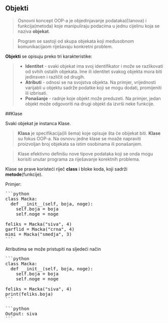## Objekti

>Osnovni koncept OOP-a je objedinjavanje podataka(članova) i funkcija(metoda) koje manipuliraju podacima 
u jednu cijelinu koja se naziva **objekat**.

>Program se sastoji od skupa objekata koji međusobnom komunikacijaom riješavaju konkretni problem.

**Objekti** se opisuju preko tri karakteristike:
> - **Identitet** - svaki objekat ima svoj identifikator i može se razlikovati od svhih ostalih 
objekata. Ime ili identitet svakog objekta mora biti jedinsven i različit od drugih.
> - **Atributi** - odnosi se na svojstva objekta. Na primjer, vrijednosti varijabli u 
objektu sadrže podatke koji se mogu dodati, promijeniti ili izbrisati.
> - **Ponašanje** - radnje koje objekt može preduzeti. Na primjer, jedan 
objekt može odgovoriti na drugi objekt da izvrši neke funkcije.

##Klase

Svaki objekat je instanca Klase.
>**Klasa** je specifikacija(ili šema) koje opisuje šta če obijekat biti. **Klase** su fokus OOP-a. Na osnovu 
jedne klase se moaže napraviti proizvoljan broj objekata sa 
istim osobinama ili ponašanjem.

>Klase efektivno definišu nove tipove podataka koji se onda mogu korisiti unutar programa za riješavanje
korektnih problema.

Klase se prave koristeći riječ **class** i bloke koda, koji sadrži **metode**(funkcije).

Primjer:
<pre>
```python
class Macka:
  def __init__(self, boja, noge):
    self.boja = boja
    self.noge = noge

feliks = Macka("siva", 4)
garflid = Macka("crna", 4)
mimi = Macka("smedja", 3)
```
</pre>

Atributima se može pristupiti na sljedeći način
<pre>
```python
class Macka:
  def __init__(self, boja, noge):
    self.boja = boja
    self.noge = noge

feliks = Macka("siva", 4)
print(feliks.boja)
```
</pre>

<pre>
```python
Output: siva
```
</pre>